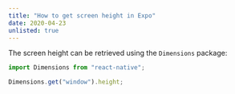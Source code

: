 ```yaml
---
title: "How to get screen height in Expo"
date: 2020-04-23
unlisted: true
---
```


The screen height can be retrieved using the `Dimensions` package:

```javascript
import Dimensions from "react-native";

Dimensions.get("window").height;
```
